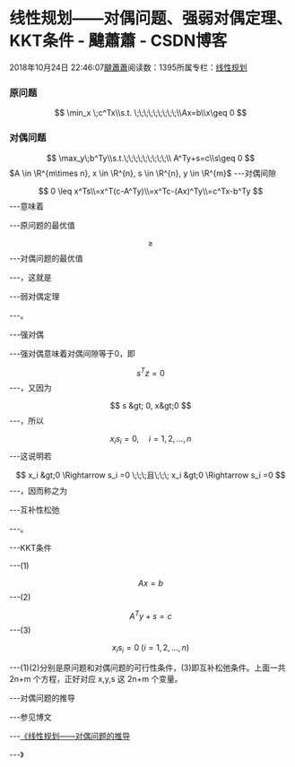 
# 线性规划——对偶问题、强弱对偶定理、KKT条件 - 颹蕭蕭 - CSDN博客


2018年10月24日 22:46:07[颹蕭蕭](https://me.csdn.net/itnerd)阅读数：1395所属专栏：[线性规划](https://blog.csdn.net/column/details/32485.html)



### 原问题
$$
\min_x \;c^Tx\\s.t. \;\;\;\;\;\;\;\;\;\\Ax=b\\x\geq 0
$$

### 对偶问题
$$
\max_y\;b^Ty\\s.t.\;\;\;\;\;\;\;\;\;\\ A^Ty+s=c\\s\geq 0
$$
$A \in \R^{m\times n}, x \in \R^{n}, s \in \R^{n}, y \in \R^{m}$
---对偶间隙

$$
0 \leq x^Ts\\=x^T(c-A^Ty)\\=x^Tc-(Ax)^Ty\\=c^Tx-b^Ty
$$
---意味着

---原问题的最优值

$$
\geq
$$
---对偶问题的最优值

---，这就是

---弱对偶定理

---。

---强对偶

---强对偶意味着对偶间隙等于0，即

$$
s^Tz=0
$$
---，又因为

$$
s &gt; 0, x&gt;0
$$
---，所以

$$
x_is_i=0, \;\;\;\;\;i=1,2,...,n
$$
---这说明若

$$
x_i &gt;0 \Rightarrow s_i =0 \;\;\;且\;\;\; x_i &gt;0 \Rightarrow s_i =0
$$
---，因而称之为

---互补性松弛

---。

---KKT条件

---(1)

$$
Ax=b \tag{1}
$$
---(2)

$$
A^Ty+s=c\tag{2}
$$
---(3)

$$
x_is_i=0 \;(i=1,2,...,n)\tag{3}
$$

---(1)(2)分别是原问题和对偶问题的可行性条件，(3)即互补松弛条件。上面一共 2n+m 个方程，正好对应 x,y,s 这 2n+m 个变量。

---对偶问题的推导

---参见博文

---[《线性规划——对偶问题的推导](https://blog.csdn.net/itnerd/article/details/83352441)

---》



